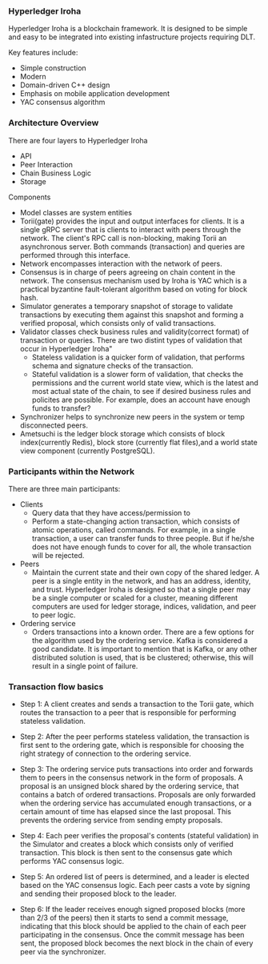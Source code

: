 ### Hyperledger Iroha

Hyperledger Iroha is a blockchain framework. It is designed to be simple and easy to be integrated into existing infastructure projects requiring DLT.

Key features include:
- Simple construction
- Modern
- Domain-driven C++ design
- Emphasis on mobile application development
- YAC consensus algorithm

### Architecture Overview

There are four layers to Hyperledger Iroha
- API
- Peer Interaction
- Chain Business Logic
- Storage

Components
- Model classes are system entities
- Torii(gate) provides the input and output interfaces for clients. It is a single gRPC server that is clients to interact with peers through the network. The client's RPC call is non-blocking, making Torii an asynchronous server. Both commands (transaction) and queries are performed through this interface.
- Network encompasses interaction with the network of peers.
- Consensus is in charge of peers agreeing on chain content in the network. The consensus mechanism used by Iroha is YAC which is a practical byzantine fault-tolerant algorithm based on voting for block hash.
- Simulator generates a temporary snapshot of storage to validate transactions by executing them against this snapshot and forming a verified proposal, which consists only of valid transactions.
- Validator classes check business rules and validity(correct format) of transaction or queries. There are two distint types of validation that occur in Hyperledger Iroha"
    - Stateless validation is a quicker form of validation, that performs schema and signature checks of the transaction.
    - Stateful validation is a slower form of validation, that checks the permissions and the current world state view, which is the latest and most actual state of the chain, to see if desired business rules and policites are possible. For example, does an account have enough funds to transfer?
- Synchronizer helps to synchronize new peers in the system or temp disconnected peers.
- Ametsuchi is the ledger block storage which consists of block index(currently Redis), block store (currently flat files),and a world state view component (currently PostgreSQL).

### Participants within the Network

There are three main participants:

- Clients
    - Query data that they have access/permission to
    - Perform a state-changing action transaction, which consists of atomic operations, called commands. For example, in a single transaction, a user can transfer funds to three people. But if he/she does not have enough funds to cover for all, the whole transaction will be rejected.
- Peers
    - Maintain the current state and their own copy of the shared ledger. A peer is a single entity in the network, and has an address, identity, and trust. Hyperledger Iroha is designed so that a single peer may be a single computer or scaled for a cluster, meaning different computers are used for ledger storage, indices, validation, and peer to peer logic.
- Ordering service
    - Orders transactions into a known order. There are a few options for the algorithm used by the ordering service. Kafka is considered a good candidate. It is important to mention that is Kafka, or any other distributed solution is used, that is be clustered; otherwise, this will result in a single point of failure.

### Transaction flow basics

- Step 1: A client creates and sends a transaction to the Torii gate, which routes the transaction to a peer that is responsible for performing stateless validation.

- Step 2: After the peer performs stateless validation, the transaction is first sent to the ordering gate, which is responsible for choosing the right strategy of connection to the ordering service.

- Step 3: The ordering service puts transactions into order and forwards them to peers in the consensus network in the form of proposals. A proposal is an unsigned block shared by the ordering service, that contains a batch of ordered transactions. Proposals are only forwarded when the ordering service has accumulated enough transactions, or a certain amount of time has elapsed since the last proposal. This prevents the ordering service from sending empty proposals.

- Step 4: Each peer verifies the proposal's contents (stateful validation) in the Simulator and creates a block which consists only of verified transaction. This block is then sent to the consensus gate which performs YAC consensus logic.

- Step 5: An ordered list of peers is determined, and a leader is elected based on the YAC consensus logic. Each peer casts a vote by signing and sending their proposed block to the leader.

- Step 6: If the leader receives enough signed proposed blocks (more than 2/3 of the peers) then it starts to send a commit message, indicating that this block should be applied to the chain of each peer participating in the consensus. Once the commit message has been sent, the proposed block becomes the next block in the chain of every peer via the synchronizer.